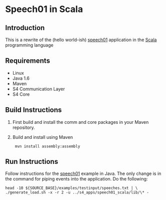 Speech01 in Scala
=================

Introduction
------------
This is a rewrite of the (hello world-ish) [speech01](http://docs.s4.io/manual/getting_events_into_s4.html) application in the [Scala](http://www.scala-lang.org/) programming language

Requirements
------------

* Linux
* Java 1.6
* Maven
* S4 Communication Layer
* S4 Core

Build Instructions
------------------

1. First build and install the comm and core packages in your Maven repository.

2. Build and install using Maven

        mvn install assembly:assembly

Run Instructions
------------------

Follow instructions for the [speech01](http://docs.s4.io/manual/getting_events_into_s4.html#building-and-running-the-speech01-example) example in Java. The only change is in the command for piping events into the application. Do the following: 

    head -10 ${SOURCE_BASE}/examples/testinput/speeches.txt | \
    ./generate_load.sh -x -r 2 -u ../s4_apps/speech01_scala/lib/\* -

 


